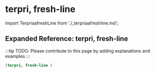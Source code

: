 # terpri, fresh-line

import TerpriaafreshLine from './_terpriaafreshline.md';

<TerpriaafreshLine />

## Expanded Reference: terpri, fresh-line

:::tip
TODO: Please contribute to this page by adding explanations and examples
:::

```lisp
(terpri, fresh-line )
```
